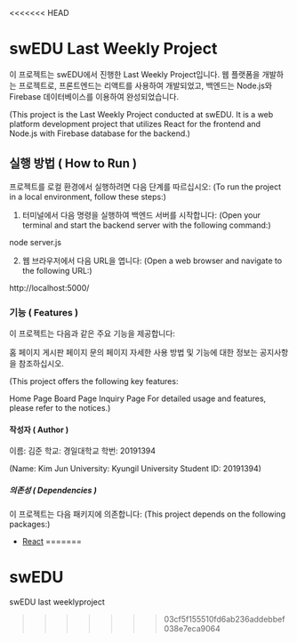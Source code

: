 <<<<<<< HEAD
# swEDU Last Weekly Project

이 프로젝트는 swEDU에서 진행한 Last Weekly Project입니다. 웹 플랫폼을 개발하는 프로젝트로, 프론트엔드는 리액트를 사용하여 개발되었고, 백엔드는 Node.js와 Firebase 데이터베이스를 이용하여 완성되었습니다.

(This project is the Last Weekly Project conducted at swEDU. It is a web platform development project that utilizes React for the frontend and Node.js with Firebase database for the backend.)

## 실행 방법 ( How to Run )

프로젝트를 로컬 환경에서 실행하려면 다음 단계를 따르십시오:
(To run the project in a local environment, follow these steps:)

1. 터미널에서 다음 명령을 실행하여 백엔드 서버를 시작합니다:
(Open your terminal and start the backend server with the following command:)

node server.js

2. 웹 브라우저에서 다음 URL을 엽니다:
(Open a web browser and navigate to the following URL:)

http://localhost:5000/


### 기능 ( Features )

이 프로젝트는 다음과 같은 주요 기능을 제공합니다:

홈 페이지
게시판 페이지
문의 페이지
자세한 사용 방법 및 기능에 대한 정보는 공지사항을 참조하십시오.

(This project offers the following key features:

Home Page
Board Page
Inquiry Page
For detailed usage and features, please refer to the notices.)

#### 작성자 ( Author )

이름: 김준
학교: 경일대학교
학번: 20191394

(Name: Kim Jun
University: Kyungil University
Student ID: 20191394)

##### 의존성 ( Dependencies )

이 프로젝트는 다음 패키지에 의존합니다:
(This project depends on the following packages:)

- [React](https://reactjs.org/)
=======
# swEDU
swEDU last weeklyproject
>>>>>>> 03cf5f155510fd6ab236addebbef038e7eca9064
